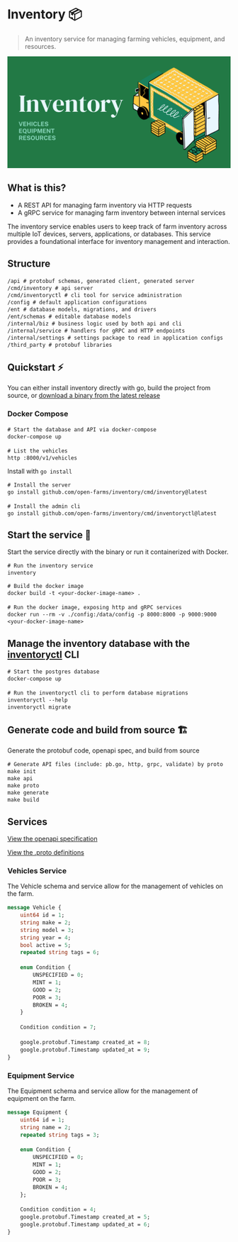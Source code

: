 # Inventory 📦

> An inventory service for managing farming vehicles, equipment, and resources.

![logo](./static/logo.png)

## What is this?

- A REST API for managing farm inventory via HTTP requests
- A gRPC service for managing farm inventory between internal services

The inventory service enables users to keep track of farm inventory across multiple IoT devices, servers, applications, or databases. This service provides a foundational interface for inventory management and interaction.

## Structure

```shell
/api # protobuf schemas, generated client, generated server
/cmd/inventory # api server
/cmd/inventoryctl # cli tool for service administration  
/config # default application configurations
/ent # database models, migrations, and drivers
/ent/schemas # editable database models
/internal/biz # business logic used by both api and cli
/internal/service # handlers for gRPC and HTTP endpoints
/internal/settings # settings package to read in application configs
/third_party # protobuf libraries
```

## Quickstart ⚡

You can either install inventory directly with go, build the project from source, or [download a binary from the latest release](https://github.com/open-farms/inventory/releases)

### Docker Compose

```shell
# Start the database and API via docker-compose
docker-compose up

# List the vehicles
http :8000/v1/vehicles
```

Install with `go install`

```shell
# Install the server
go install github.com/open-farms/inventory/cmd/inventory@latest

# Install the admin cli
go install github.com/open-farms/inventory/cmd/inventoryctl@latest
```


## Start the service 🏃

Start the service directly with the binary or run it containerized with Docker.

```shell
# Run the inventory service
inventory
```

```shell
# Build the docker image
docker build -t <your-docker-image-name> .

# Run the docker image, exposing http and gRPC services
docker run --rm -v ./config:/data/config -p 8000:8000 -p 9000:9000 <your-docker-image-name>
```

## Manage the inventory database with the [inventoryctl](./cmd/inventoryctl) CLI

```shell
# Start the postgres database
docker-compose up

# Run the inventoryctl cli to perform database migrations
inventoryctl --help
inventoryctl migrate
```

## Generate code and build from source 🏗️

Generate the protobuf code, openapi spec, and build from source

```
# Generate API files (include: pb.go, http, grpc, validate) by proto
make init
make api
make proto
make generate
make build
```

## Services

[View the openapi specification](./openapi.yaml)

[View the .proto definitions](https://github.com/search?q=repo%3Aopen-farms%2Finventory+extension%3Aproto+path%3Aapi%2F&type=Code)

### Vehicles Service

The Vehicle schema and service allow for the management of vehicles on the farm.

```proto
message Vehicle {
	uint64 id = 1;
	string make = 2;
	string model = 3;
	string year = 4;
	bool active = 5;
	repeated string tags = 6;

	enum Condition {
		UNSPECIFIED = 0;
		MINT = 1;
		GOOD = 2;
		POOR = 3;
		BROKEN = 4;
	}

	Condition condition = 7;

	google.protobuf.Timestamp created_at = 8;
	google.protobuf.Timestamp updated_at = 9;
}
```

### Equipment Service

The Equipment schema and service allow for the management of equipment on the farm.

```proto
message Equipment {
	uint64 id = 1;
	string name = 2;
	repeated string tags = 3;

	enum Condition {
		UNSPECIFIED = 0;
		MINT = 1;
		GOOD = 2;
		POOR = 3;
		BROKEN = 4;
	};

	Condition condition = 4;
	google.protobuf.Timestamp created_at = 5;
	google.protobuf.Timestamp updated_at = 6;
}
```